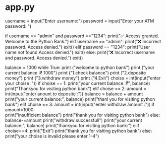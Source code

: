 # app.py
username = input("Enter username:")
password = input("Enter your ATM password: ")

if username == "admin" and password =="1234":
    print("✅ Access granted. Welcome to the Python Bank.")
elif username ==  "admin":
  print("❌ Incorrect password. Access denied.")
  exit()
elif password == "1234":
  print("User name not found Access denied.")
  exit()
else:
  print("❌ Incorrect username and password. Access denied.")
  exit()
  
balance = 1000
while True:
 print ("welcome to python bank")
 print ("your current balance :₹ 1000")
 print ("1.check balance")
 print ("2.deposite money")
 print ("3.withdraw money")
 print ("4.Exit")
 choise = int(input("enter your choise :"))
 if choise == 1:
  print("your current balance :₹", balance)
  print("Thankyou for visiting python bank")
 elif choise == 2:
  amount = int(input("enter anount to deposite :"))
  balance = balance + amount
  print("your current balance:", balance)
  print("thanl you for visiting python bank")
 elif choise == 3:
  amount =  int(input("enter withdraw amount :"))
  if amount>1000:  
    print("insufficient balance")
    print("thank you for visiting python bank")
  else:
    balance-=amount
    print("withdraw successfull")
    print("your current balance:", balance)
    print("thankyou for visiting python bank:")
 elif choise==4:
  print("Exit")
  print("thank you for visiting python bank")
 else:
  print("your choise is invalid please enter 1-4")
